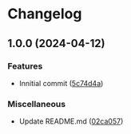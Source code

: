 # Changelog

## 1.0.0 (2024-04-12)


### Features

* Innitial commit ([5c74d4a](https://github.com/Marsusss/line-lint/commit/5c74d4a49469ce9699d9b4828cec3c10e104bc6a))


### Miscellaneous

* Update README.md ([02ca057](https://github.com/Marsusss/line-lint/commit/02ca057995a598f2f2ffebe35913f873797f9768))
